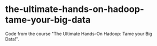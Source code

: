 # the-ultimate-hands-on-hadoop-tame-your-big-data
Code from the course "The Ultimate Hands-On Hadoop: Tame your Big Data!".
